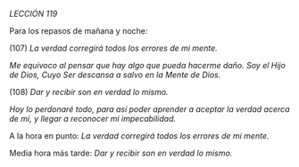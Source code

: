 *LECCIÓN 119*

Para los repasos de mañana y noche:

(107) *La verdad corregirá todos los errores de mi mente.*

_Me equivoco al pensar que hay algo que pueda hacerme daño. Soy el Hijo de Dios, Cuyo Ser descansa a salvo en la Mente de Dios._


(108) *Dar y recibir son en verdad lo mismo.*

_Hoy lo perdonaré todo, para así poder aprender a aceptar la verdad acerca de mí, y llegar a reconocer mi impecabilidad._


A la hora en punto:
*La verdad corregirá todos los errores de mi mente.*

Media hora más tarde:
*Dar y recibir son en verdad lo mismo.*